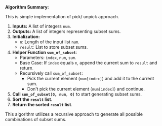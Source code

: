 **Algorithm Summary:**

This is simple implementation of pick/ unpick approach.

1. **Inputs:** A list of integers `num`.
2. **Outputs:** A list of integers representing subset sums.
3. **Initialization:** 
    - `n`: Length of the input list `num`.
    - `result`: List to store subset sums.
4. **Helper Function `sum_of_subset`**:
    - Parameters: `index`, `num`, `sum`.
    - Base Case: If `index` equals `n`, append the current sum to `result` and return.
    - Recursively call `sum_of_subset`:
        - Pick the current element (`num[index]`) and add it to the current sum.
        - Don't pick the current element (`num[index]`) and continue.
5. **Call `sum_of_subset(0, num, 0)`** to start generating subset sums.
6. **Sort the `result` list**.
7. **Return the sorted `result` list**.

This algorithm utilizes a recursive approach to generate all possible combinations of subset sums.

